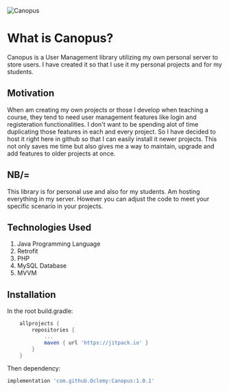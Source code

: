 ![Canopus](https://jitpack.io/v/Oclemy/Canopus.svg)

# What is Canopus?
Canopus is a User Management library utilizing my own personal server to store users. I have created it so that I use it my personal projects and for my students.

## Motivation
When am creating my own projects or those I develop when teaching a course, they tend to need user management features like login and registeration functionalities. I don't want to
be spending alot of time duplicating those features in each and every project. So I have decided to host it right here in github so that I can easily install it newer projects. This
not only saves me time but also gives me a way to maintain, upgrade and add features to older projects at once.

## NB/=
This library is for personal use and also for my students. Am hosting everything in my server. However you can adjust the code to meet your specific scenario in your projects.

## Technologies Used

1. Java Programming Language
2. Retrofit
3. PHP
4. MySQL Database
5. MVVM

## Installation
In the root build.gradle:
```groovy
	allprojects {
		repositories {
			...
			maven { url 'https://jitpack.io' }
		}
	}
```

Then dependency:

```groovy
implementation 'com.github.Oclemy:Canopus:1.0.1'
```
